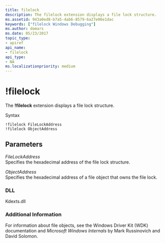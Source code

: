 ```yaml
---
title: filelock
description: The filelock extension displays a file lock structure.
ms.assetid: 943a0ed8-b7a5-4ab6-8579-6a27e06e1dac
keywords: ["filelock Windows Debugging"]
ms.author: domars
ms.date: 05/23/2017
topic_type:
- apiref
api_name:
- filelock
api_type:
- NA
ms.localizationpriority: medium
---
```


# !filelock


The **!filelock** extension displays a file lock structure.

Syntax

```dbgcmd
!filelock FileLockAddress 
!filelock ObjectAddress 
```

## <span id="ddk__filelock_dbg"></span><span id="DDK__FILELOCK_DBG"></span>Parameters


<span id="_______FileLockAddress______"></span><span id="_______filelockaddress______"></span><span id="_______FILELOCKADDRESS______"></span> *FileLockAddress*   
Specifies the hexadecimal address of the file lock structure.

<span id="_______ObjectAddress______"></span><span id="_______objectaddress______"></span><span id="_______OBJECTADDRESS______"></span> *ObjectAddress*   
Specifies the hexadecimal address of a file object that owns the file lock.

### <span id="DLL"></span><span id="dll"></span>DLL

Kdexts.dll

### <span id="Additional_Information"></span><span id="additional_information"></span><span id="ADDITIONAL_INFORMATION"></span>Additional Information

For information about file objects, see the Windows Driver Kit (WDK) documentation and *Microsoft Windows Internals* by Mark Russinovich and David Solomon.

 

 





